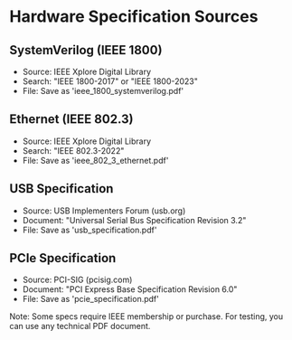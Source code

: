 
# Hardware Specification Sources

## SystemVerilog (IEEE 1800)
- Source: IEEE Xplore Digital Library
- Search: "IEEE 1800-2017" or "IEEE 1800-2023"
- File: Save as 'ieee_1800_systemverilog.pdf'

## Ethernet (IEEE 802.3)
- Source: IEEE Xplore Digital Library
- Search: "IEEE 802.3-2022"
- File: Save as 'ieee_802_3_ethernet.pdf'

## USB Specification
- Source: USB Implementers Forum (usb.org)
- Document: "Universal Serial Bus Specification Revision 3.2"
- File: Save as 'usb_specification.pdf'

## PCIe Specification  
- Source: PCI-SIG (pcisig.com)
- Document: "PCI Express Base Specification Revision 6.0"
- File: Save as 'pcie_specification.pdf'

Note: Some specs require IEEE membership or purchase.
For testing, you can use any technical PDF document.
